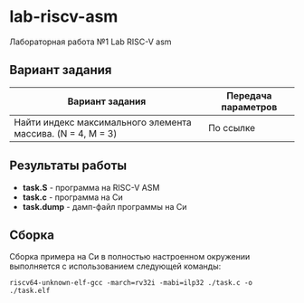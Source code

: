 # lab-riscv-asm

Лабораторная работа №1 Lab RISC-V asm

## Вариант задания

Вариант задания | Передача параметров
--------------- | -------------
Найти индекс максимального элемента массива. (N = 4, M = 3) | По ссылке

## Результаты работы

* **task.S** - программа на RISC-V ASM
* **task.c** - программа на Си
* **task.dump** - дамп-файл программы на Си

## Сборка
Сборка примера на Си в полностью настроенном окружении выполняется с использованием следующей команды:
```
riscv64-unknown-elf-gcc -march=rv32i -mabi=ilp32 ./task.c -o ./task.elf
```
